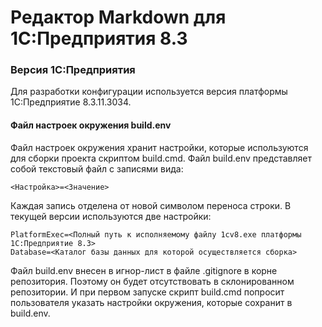 # Редактор Markdown для 1С:Предприятия 8.3

### Версия 1С:Предприятия

Для разработки конфигурации используется версия платформы 1С:Предприятие 8.3.11.3034.

#### Файл настроек окружения build.env
Файл настроек окружения хранит настройки, которые используются для сборки проекта скриптом build.cmd. Файл build.env представляет собой текстовый файл с записями вида:
```
<Настройка>=<Значение>
```
Каждая запись отделена от новой символом переноса строки. В текущей версии используются две настройки:
```
PlatformExec=<Полный путь к исполняемому файлу 1cv8.exe платформы 1С:Предприятие 8.3>
Database=<Каталог базы данных для которой осуществляется сборка>
```

Файл build.env внесен в игнор-лист в файле .gitignore в корне репозитория. Поэтому он будет отсутствовать в склонированном репозитории. И при первом запуске скрипт build.cmd попросит пользователя указать настройки окружения, которые сохранит в build.env.